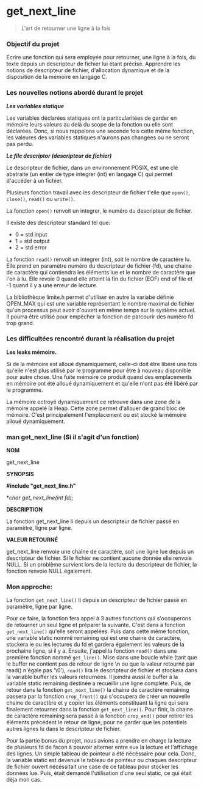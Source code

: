 # get_next_line

> L'art de retourner une ligne à la fois
> 

### **Objectif du projet**

Écrire une fonction qui sera employée pour retourner, une ligne à la fois, du texte depuis un descripteur de fichier lui étant précisé. Apprendre les notions de descripteur de fichier, d'allocation dynamique et de la disposition de la mémoire en langage C.

### **Les nouvelles notions abordé durant le projet**

***Les variables statique***

Les variables déclarées statiques ont la particularitées de garder en mémoire leurs valeurs au delà du scope de la fonction ou elle sont déclarées. Donc, si nous rappelons une seconde fois cette même fonction, les valeures des variables statiques n'aurons pas changées ou ne seront pas perdu.

***Le file descriptor (descripteur de fichier)***

Le descripteur de fichier, dans un environnement POSIX, est une clé abstraite (un entier de type integrer (int) en langage C) qui permet d'accéder à un fichier.

Plusieurs fonction travail avec les descripteur de fichier t'elle que `open()`, `close()`, `read()` ou `write()`.

La fonction `open()` renvoit un integrer, le numéro du descripteur de fichier.

Il existe des descripteur standard tel que:

- 0 = std input
- 1 = std output
- 2 = std error

La fonction `read()` renvoit un integrer (int), soit le nombre de caractère lu. Elle prend en paramètre numéro du descripteur de fichier (fd), une chaine de caractère qui contiendra les éléments lue et le nombre de caractère que l'on à lu. Elle revoie 0 quand elle atteint la fin du fichier (EOF) end of file et -1 quand il y a une erreur de lecture.

La bibliothèque limite.h permet d'utiliser en autre la variabe définie OPEN_MAX qui est une variable représentant le nombre maximal de fichier qu'un processus peut avoir d'ouvert en même temps sur le système actuel. Il pourra être utilisé pour empêcher la fonction de parcourir des numéro fd trop grand.

### **Les difficultées rencontré durant la réalisation du projet**

**Les leaks mémoire.** 

Si de la mémoire est alloué dynamiquement, celle-ci doit être libéré une fois qu'elle n'est plus utilisé par le programme pour être à nouveau disponible pour autre chose. Une fuite mémoire ce produit quand des emplacements en mémoire ont été alloué dynamiquement et qu'elle n'ont pas été libéré par le programme. 

La mémoire octroyé dynamiquement ce retrouve dans une zone de la mémoire appelé la Heap. Cette zone permet d'allouer de grand bloc de mémoire. C'est principalement l'emplacement ou est stocké la mémoire alloué dynamiquement.

### man get_next_line (Si il s'agit d'un fonction)

**NOM**

get_next_line

**SYNOPSIS**

**#include "get_next_line.h"**

**char *get_next_line(int fd);**

**DESCRIPTION**

La fonction get_next_line li depuis un descripteur de fichier passé en paramètre, ligne par ligne. 

**VALEUR RETOURNÉ**

get_next_line renvoie une chaîne de caractère, soit une ligne lue depuis un descripteur de fichier. Si le fichier ne contient aucune donnée elle renvoie NULL. Si un problème survient lors de la lecture du descripteur de fichier, la fonction renvoie NULL également.

### Mon approche:

La fonction `get_next_line()` li depuis un descripteur de fichier passé en paramètre, ligne par ligne.

Pour ce faire, la fonction fera appel à 3 autres fonctions qui s'occuperons de retourner un seul ligne et préparer la suivante. C'est dans a fonction `get_next_line()` qu'elle seront appelées. Puis dans cette même fonction, une variable static nommé remaining qui est une chaine de caractère, stockera le ou les lectures du fd et gardera également les valeurs de la prochaine ligne, si il y a. Ensuite, j'appel la fonction `read()` dans une première fonction nommé `get_line()`. Mise dans une boucle while (tant que le buffer ne contient pas de retour de ligne \n ou que la valeur retourné par read() n'égale pas '\0'), `read()` lira le descripteur de fichier et stockera dans la variable buffer les valeurs retournées. Il joindra aussi le buffer à la variable static remaining destinée a recueillir une ligne complète. Puis, de retour dans la fonction `get_next_line()` la chaine de caractère remaining passera par la fonction `crop_front()` qui s'occupera de créer un nouvelle chaine de caractère et y copier les éléments constituant la ligne qui sera finalement retourner dans la fonction `get_next_line()`. Pour finir, la chaine de caractère remaining sera passé à la fonction `crop_end()` pour retirer les éléments précédent le retour de ligne, pour ne garder que les potentiels autres lignes lu dans le descripteur de fichier.

Pour la partie bonus du projet, nous avions a prendre en charge la lecture de plusieurs fd de facon à pouvoir alterner entre eux la lecture et l'affichage des lignes. Un simple tableau de pointeur a été nécéssaire pour cela. Donc, la variable static est devenue le tableau de pointeur ou chaques descripteur de fichier ouvert nécéssitait une case de ce tableau pour stocker les données lue. Puis, était demandé l'utilisation d'une seul static, ce qui était déja mon cas.
